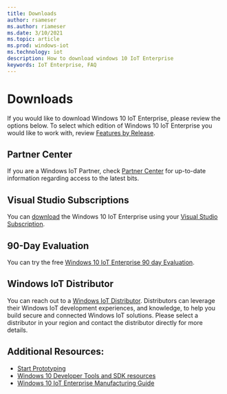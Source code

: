 ```yaml
---
title: Downloads
author: rsameser
ms.author: riameser
ms.date: 3/10/2021
ms.topic: article
ms.prod: windows-iot
ms.technology: iot
description: How to download windows 10 IoT Enterprise
keywords: IoT Enterprise, FAQ
---
```


# Downloads
If you would like to download Windows 10 IoT Enterprise, please review the options below. To select which edition of Windows 10 IoT Enterprise you would like to work with, review [Features by Release](./Features.md).


## Partner Center
If you are a Windows IoT Partner, check [Partner Center](https://partner.microsoft.com/dashboard) for up-to-date information regarding access to the latest bits.


## Visual Studio Subscriptions
You can [download](https://my.visualstudio.com/Downloads?q=Windows%2010%20IoT%20Enterprise&pgroup=) the Windows 10 IoT Enterprise using your [Visual Studio Subscription](https://visualstudio.microsoft.com/subscriptions/).


## 90-Day Evaluation
You can try the free [Windows 10 IoT Enterprise 90 day Evaluation](https://www.microsoft.com/evalcenter/evaluate-windows-10-enterprise).


## Windows IoT Distributor
You can reach out to a [Windows IoT Distributor](https://aka.ms/IoTDistributorList). Distributors can leverage their Windows IoT development experiences, and knowledge, to help you build secure and connected Windows IoT solutions. Please select a distributor in your region and contact the distributor directly for more details.


## Additional Resources:
* [Start Prototyping](./Hardware-Guidance/Prototype.md)
* [Windows 10 Developer Tools and SDK resources](https://developer.microsoft.com/windows/downloads/)
* [Windows 10 IoT Enterprise Manufacturing Guide](https://docs.microsoft.com/windows-hardware/manufacture/desktop/iot-ent-overview)
